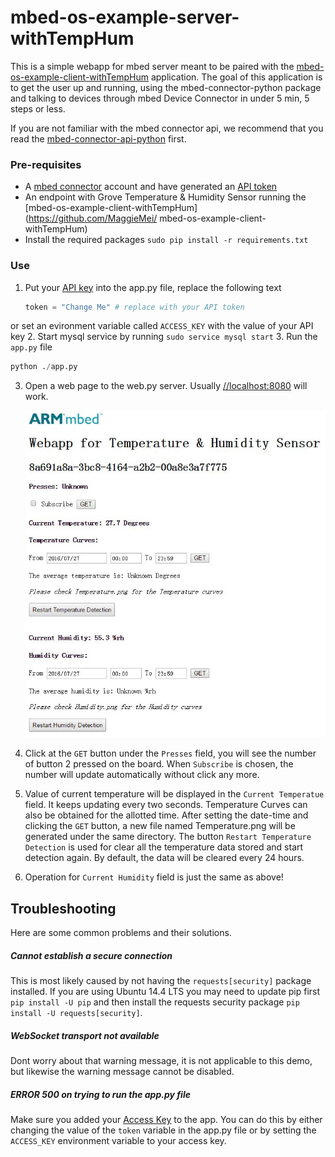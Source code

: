 # mbed-os-example-server-withTempHum

This is a simple webapp for mbed server meant to be paired with the [mbed-os-example-client-withTempHum](https://github.com/MaggieMei/mbed-os-example-client-withTempHum) application. The goal of this application is to get the user up and running, using the mbed-connector-python package and talking to devices through mbed Device Connector in under 5 min, 5 steps or less. 

If you are not familiar with the mbed connector api, we recommend that you read the [mbed-connector-api-python](https://github.com/armmbed/mbed-connector-api-python) first.

### Pre-requisites
- A [mbed connector](https://connector.mbed.com) account and have generated an [API token](https://connector.mbed.com/#accesskeys)
- An endpoint with Grove Temperature & Humidity Sensor running the [mbed-os-example-client-withTempHum](https://github.com/MaggieMei/ mbed-os-example-client-withTempHum)
- Install the required packages `sudo pip install -r requirements.txt`

### Use
1. Put your [API key](https://connector.mbed.com/#accesskeys) into the app.py file, replace the following text
    ```python
    token = "Change Me" # replace with your API token
    ```
or set an evironment variable called `ACCESS_KEY` with the value of your API key
2. Start mysql service by running ` sudo service mysql start `
3. Run the `app.py` file
```python
python ./app.py
```
3. Open a web page to the web.py server. Usually [//localhost:8080](//localhost:8080) will work. 

    ![web page](web1.JPG)

4. Click at the `GET` button under the `Presses` field, you will see the number of button 2 pressed on the board. When `Subscribe` is chosen, the number will update automatically without click any more.
5. Value of current temperature will be displayed in the `Current Temperatue` field. It keeps updating every two seconds. Temperature Curves can also be obtained for the allotted time. After setting the date-time and clicking the `GET` button, a new file named Temperature.png will be generated under the same directory. The button `Restart Temperature Detection` is used for clear all the temperature data stored and start detection again. By default, the data will be cleared every 24 hours.
6. Operation for `Current Humidity` field is just the same as above!


## Troubleshooting
Here are some common problems and their solutions.

##### Cannot establish a secure connection
This is most likely caused by not having the `requests[security]` package installed. If you are using Ubuntu 14.4 LTS you may need to update pip first `pip install -U pip` and then install the requests security package `pip install -U requests[security]`. 

##### WebSocket transport not available
Dont worry about that warning message, it is not applicable to this demo, but likewise the warning message cannot be disabled. 

##### ERROR 500 on trying to run the app.py file
Make sure you added your [Access Key](https://connector.mbed.com/#accesskeys) to the app. You can do this by either changing the value of the `token` variable in the app.py file or by setting the `ACCESS_KEY` environment variable to your access key. 

